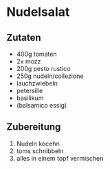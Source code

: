 # Nudelsalat

## Zutaten
- 400g tomaten
- 2x mozz
- 200g pesto rustico
- 250g nudeln/collezione
- lauchzwiebeln
- petersilie
- basilikum
- (balsamico essig)

## Zubereitung

1. Nudeln kocehn
2. toms schnibbeln
3. alles in einem topf vermischen
